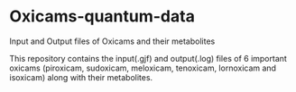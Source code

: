 # Oxicams-quantum-data
Input and Output files of Oxicams and their metabolites 

This repository contains the input(.gjf) and output(.log) files of 6 important oxicams (piroxicam, sudoxicam, meloxicam, tenoxicam, lornoxicam and isoxicam) along with their metabolites.
